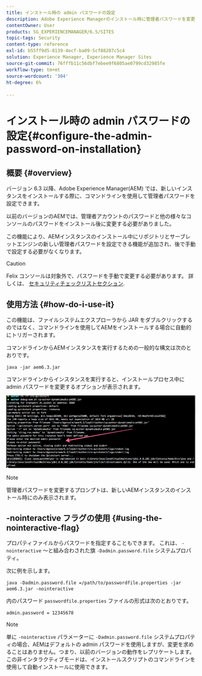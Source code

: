 ```yaml
---
title: インストール時の admin パスワードの設定
description: Adobe Experience Managerのインストール時に管理者パスワードを変更する方法を説明します。
contentOwner: User
products: SG_EXPERIENCEMANAGER/6.5/SITES
topic-tags: Security
content-type: reference
exl-id: b55ff9d5-8139-4ecf-ba09-5cf88207c5c4
solution: Experience Manager, Experience Manager Sites
source-git-commit: 76fffb11c56dbf7ebee9f6805ae0799cd32985fe
workflow-type: tm+mt
source-wordcount: '304'
ht-degree: 6%

---
```


# インストール時の admin パスワードの設定{#configure-the-admin-password-on-installation}

## 概要 {#overview}

バージョン 6.3 以降、Adobe Experience Manager(AEM) では、新しいインスタンスをインストールする際に、コマンドラインを使用して管理者パスワードを設定できます。

以前のバージョンのAEMでは、管理者アカウントのパスワードと他の様々なコンソールのパスワードをインストール後に変更する必要がありました。

この機能により、AEMインスタンスのインストール中にリポジトリとサーブレットエンジンの新しい管理者パスワードを設定できる機能が追加され、後で手動で設定する必要がなくなります。

>[!CAUTION]
>
>Felix コンソールは対象外で、パスワードを手動で変更する必要があります。 詳しくは、 [セキュリティチェックリストセクション](/help/sites-administering/security-checklist.md#change-default-passwords-for-the-aem-and-osgi-console-admin-accounts).

## 使用方法 {#how-do-i-use-it}

この機能は、ファイルシステムエクスプローラから JAR をダブルクリックするのではなく、コマンドラインを使用してAEMをインストールする場合に自動的にトリガーされます。

コマンドラインからAEMインスタンスを実行するための一般的な構文は次のとおりです。

```shell
java -jar aem6.3.jar
```

コマンドラインからインスタンスを実行すると、インストールプロセス中に admin パスワードを変更するオプションが表示されます。

![chlimage_1-116](assets/chlimage_1-116a.png)

>[!NOTE]
>
>管理者パスワードを変更するプロンプトは、新しいAEMインスタンスのインストール時にのみ表示されます。

## -nointeractive フラグの使用 {#using-the-nointeractive-flag}

プロパティファイルからパスワードを指定することもできます。 これは、 `-nointeractive` ～と組み合わされた旗 `-Dadmin.password.file` システムプロパティ。

次に例を示します。

```shell
java -Dadmin.password.file =/path/to/passwordfile.properties -jar aem6.3.jar -nointeractive
```

内のパスワード `passwordfile.properties` ファイルの形式は次のとおりです。

```xml
admin.password = 12345678
```

>[!NOTE]
>
>単に `-nointeractive` パラメーターに `-Dadmin.password.file` システムプロパティの場合、AEMはデフォルトの admin パスワードを使用しますが、変更を求めることはありません。つまり、以前のバージョンの動作をレプリケートします。 この非インタラクティブモードは、インストールスクリプトのコマンドラインを使用して自動インストールに使用できます。

